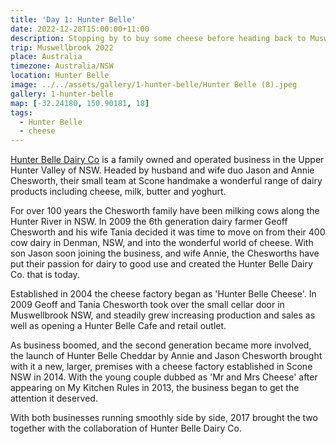 ```yaml
---
title: 'Day 1: Hunter Belle'
date: 2022-12-28T15:00:00+11:00
description: Stopping by to buy some cheese before heading back to Muswellbrook.
trip: Muswellbrook 2022
place: Australia
timezone: Australia/NSW
location: Hunter Belle
image: ../../assets/gallery/1-hunter-belle/Hunter Belle (8).jpeg
gallery: 1-hunter-belle
map: [-32.24180, 150.90181, 18]
tags:
  - Hunter Belle
  - cheese
---
```


[Hunter Belle Dairy Co](https://www.hunterbelledairy.com) is a family owned and operated business in the
Upper Hunter Valley of NSW. Headed by husband and wife duo Jason
and Annie Chesworth, their small team at Scone handmake a wonderful
range of dairy products including cheese, milk, butter and yoghurt.

For over 100 years the Chesworth family have been milking cows along
the Hunter River in NSW. In 2009 the 6th generation dairy farmer Geoff
Chesworth and his wife Tania decided it was time to move on from
their 400 cow dairy in Denman, NSW, and into the wonderful world of
cheese. With son Jason soon joining the business, and wife Annie, the
Chesworths have put their passion for dairy to good use and created the
Hunter Belle Dairy Co. that is today.

Established in 2004 the cheese factory began as 'Hunter Belle Cheese'. In 2009 Geoff and Tania Chesworth took over the small cellar door in Muswellbrook NSW, and steadily grew increasing production and sales as well as opening a Hunter Belle Cafe and retail outlet.

As business boomed, and the second generation became more involved, the launch of Hunter Belle Cheddar by Annie and Jason Chesworth brought with it a new, larger, premises with a cheese factory established in Scone NSW in 2014. With the young couple dubbed as 'Mr and Mrs Cheese' after appearing on My Kitchen Rules in 2013, the business began to get the attention it deserved.

With both businesses running smoothly side by side, 2017 brought the two together with the collaboration of Hunter Belle Dairy Co.
